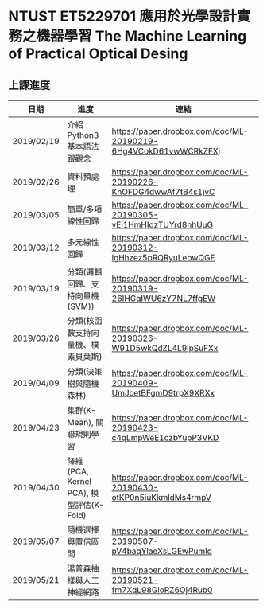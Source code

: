 # NTUST ET5229701 應用於光學設計實務之機器學習 The Machine Learning of Practical Optical Desing
## 上課進度
| 日期       | 進度                               | 連結                                                            |
|------------|------------------------------------|-----------------------------------------------------------------|
| 2019/02/19 | 介紹Python3基本語法跟觀念          | https://paper.dropbox.com/doc/ML-20190219-6Hg4VCokD61vwWCRkZFXj |
| 2019/02/26 | 資料預處理                         | https://paper.dropbox.com/doc/ML-20190226-KnOFDG4dwwAf7tB4s1jvC |
| 2019/03/05 | 簡單/多項線性回歸                  | https://paper.dropbox.com/doc/ML-20190305-vEi1HmHIdzTUYrd8nhUuG |
| 2019/03/12 | 多元線性回歸                       | https://paper.dropbox.com/doc/ML-20190312-lgHhzez5pRQRyuLebwQGF |
| 2019/03/19 | 分類(邏輯回歸、支持向量機(SVM))    | https://paper.dropbox.com/doc/ML-20190319-26IHGqIWU6zY7NL7ffgEW |
| 2019/03/26 | 分類(核函數支持向量機、樸素貝葉斯) | https://paper.dropbox.com/doc/ML-20190326-W91D5wkQdZL4L9lpSuFXx |
| 2019/04/09 | 分類(決策樹與隨機森林)             | https://paper.dropbox.com/doc/ML-20190409-UmJcetBFgmD9trpX9XRXx |
| 2019/04/23 | 集群(K-Mean), 關聯規則學習 | https://paper.dropbox.com/doc/ML-20190423-c4qLmpWeE1czbYupP3VKD |
| 2019/04/30 | 降維(PCA, Kernel PCA), 模型評估(K-Fold) | https://paper.dropbox.com/doc/ML-20190430-otKP0n5iuKkmldMs4rmpV |
| 2019/05/07 | 隨機選擇與置信區間 | https://paper.dropbox.com/doc/ML-20190507-pV4baqYlaeXsLGEwPumld |
| 2019/05/21 | 湯普森抽樣與人工神經網路 | https://paper.dropbox.com/doc/ML-20190521-fm7XqL98GioRZ6Oj4Rub0 |
